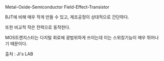 Metal-Oxide-Semiconductor Field-Effect-Transistor

BJT에 비해 매우 작게 만들 수 있고, 제조공정이 상대적으로 간단하다.

또한 비교적 작은 전력으로 동작한다.

MOS트랜지스터는 다지털 회로에 광범위하게 쓰이는데 이는 스위칭기능이 매우 뛰어나기 때문이다.

출처 : Ji's LAB